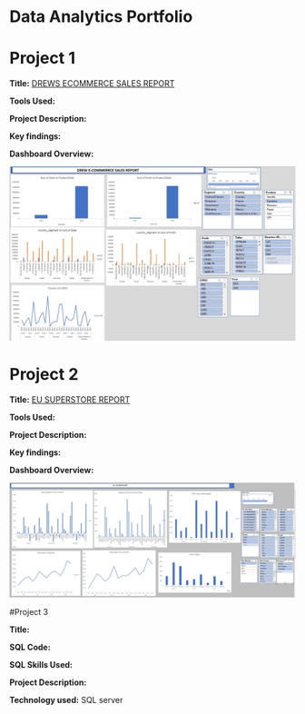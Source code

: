 # Data Analytics Portfolio
# Project 1

**Title:** [DREWS ECOMMERCE SALES REPORT](https://github.com/AndrewOlayemi/AndrewOlayemi.github.io/blob/main/Excel1.JPG)

**Tools Used:**

**Project Description:**

**Key findings:**

**Dashboard Overview:**

![Excel1](Excel1.JPG)


# Project 2

**Title:** [EU SUPERSTORE REPORT](https://github.com/AndrewOlayemi/AndrewOlayemi.github.io/blob/main/EU%20Superstore.JPG)

**Tools Used:**

**Project Description:**

**Key findings:**

**Dashboard Overview:**

![EU_Superstore](EU_Superstore.JPG)


#Project 3

**Title:**

**SQL Code:**

**SQL Skills Used:**

**Project Description:**

**Technology used:** SQL server
